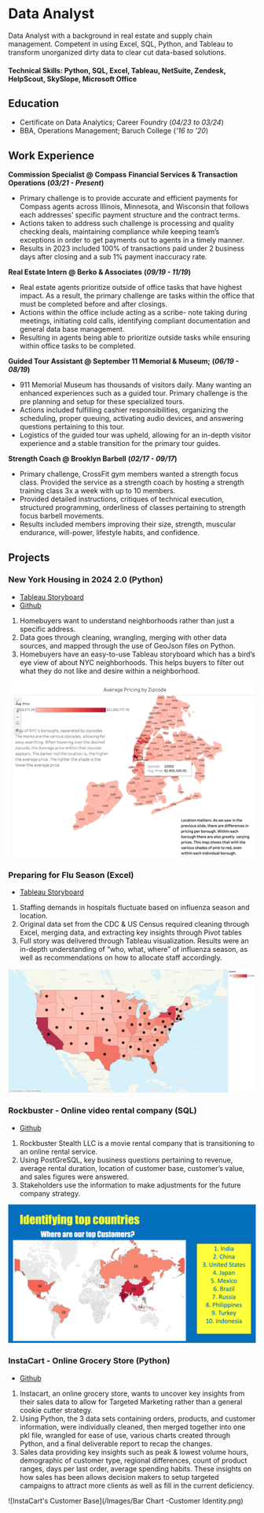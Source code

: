 # Data Analyst

Data Analyst with a background in real estate and supply chain management. Competent in using Excel, SQL, Python, and Tableau to transform unorganized dirty data to clear cut data-based solutions.

#### Technical Skills: Python, SQL, Excel, Tableau, NetSuite, Zendesk, HelpScout, SkySlope, Microsoft Office

## Education

- Certificate on Data Analytics; Career Foundry (_04/23 to 03/24_)								       		
- BBA, Operations Management; Baruch College (_'16 to '20_)

## Work Experience
**Commission Specialist @ Compass**
**Financial Services & Transaction Operations**
**(_03/21 - Present_)**
- Primary challenge is to provide accurate and efficient payments for Compass agents across Illinois, Minnesota, and Wisconsin that follows each addresses’ specific payment structure and the contract terms.
- Actions taken to address such challenge is processing and quality checking deals, maintaining compliance while keeping team’s exceptions in order to get payments out to agents in a timely manner.
- Results in 2023 included 100% of transactions paid under 2 business days after closing and a sub 1% payment inaccuracy rate.

**Real Estate Intern @ Berko & Associates**
**(_09/19 - 11/19_)**
- Real estate agents prioritize outside of office tasks that have highest impact. As a result, the primary challenge are tasks within the office that must be completed before and after closings.
- Actions within the office include acting as a scribe- note taking during meetings, initiating cold calls, identifying compliant documentation and general data base management.
- Resulting in agents being able to prioritize outside tasks while ensuring within office tasks to be completed.
  
**Guided Tour Assistant @ September 11 Memorial & Museum;**
**(_06/19 - 08/19_)**
- 911 Memorial Museum has thousands of visitors daily. Many wanting an enhanced experiences such as a guided tour. Primary challenge is the pre planning and setup for these specialized tours.
- Actions included fulfilling cashier responsibilities, organizing the scheduling, proper queuing, activating audio devices, and answering questions pertaining to this tour.
- Logistics of the guided tour was upheld, allowing for an in-depth visitor experience and a stable transition for the primary tour guides.

**Strength Coach @ Brooklyn Barbell**
**(_02/17 - 09/17_)**
- Primary challenge, CrossFit gym members wanted a strength focus class. Provided the service as a strength coach by hosting a strength training class 3x a week with up to 10 members.
- Provided detailed instructions, critiques of technical execution, structured programming, orderliness of classes pertaining to strength focus barbell movements.
- Results included members improving their size, strength, muscular endurance, will-power, lifestyle habits, and confidence.


## Projects
### New York Housing in 2024 2.0 (Python)
- [Tableau Storyboard](https://public.tableau.com/app/profile/winson.tom/viz/NYCHousing2_0/Story1)
- [Github](https://github.com/WinsonTom/2.0-New-York-City-Housing-Guide-)
  
1. Homebuyers want to understand neighborhoods rather than just a specific address.
2. Data goes through cleaning, wrangling, merging with other data sources, and mapped through the use of GeoJson files on Python.
3. Homebuyers have an easy-to-use Tableau storyboard which has a bird’s eye view of about NYC neighborhoods. This helps buyers to filter out what they do not like and desire within a neighborhood. 

![Zipcode](/Images/ZipcodePricing.png)

### Preparing for Flu Season (Excel)
- [Tableau Storyboard](https://public.tableau.com/shared/CS3B9RZFG?:display_count=n&:origin=viz_share_link)

1. Staffing demands in hospitals fluctuate based on influenza season and location.
2. Original data set from the CDC & US Census required cleaning through Excel, merging data, and extracting key insights through Pivot tables
3. Full story was delivered through Tableau visualization. Results were an in-depth understanding of “who, what, where” of influenza season, as well as recommendations on how to allocate staff accordingly.

![Where Is Influenza Impacting](Images/WhereIsInfluenzaImpacting.jpg)

### Rockbuster - Online video rental company (SQL)
- [Github](https://github.com/WinsonTom/SQL-RockbusterCFProject)

1. Rockbuster Stealth LLC is a movie rental company that is transitioning to an online rental service.
2. Using PostGreSQL, key business questions pertaining to revenue, average rental duration, location of customer base, customer’s value, and sales figures were answered.
3. Stakeholders use the information to make adjustments for the future company strategy.

![Top Customers](/Images/TopCustomers.png)

### InstaCart - Online Grocery Store (Python)
- [Github](https://github.com/WinsonTom/Python-Instacart-Project)
1. Instacart, an online grocery store, wants to uncover key insights from their sales data to allow for Targeted Marketing rather than a general cookie cutter strategy.
2. Using Python, the 3 data sets containing orders, products, and customer information, were individually cleaned, then merged together into one pkl file,  wrangled for ease of use, various charts created through Python, and a final deliverable report to recap the changes.  
3. Sales data providing key insights such as peak & lowest volume hours, demographic of customer type, regional differences, count of product ranges, days per last order, average spending habits. These insights on how sales has been allows decision makers to setup targeted campaigns to attract more clients as well as fill in the current deficiency.
   
![InstaCart's Customer Base](/Images/Bar Chart -Customer Identity.png)
